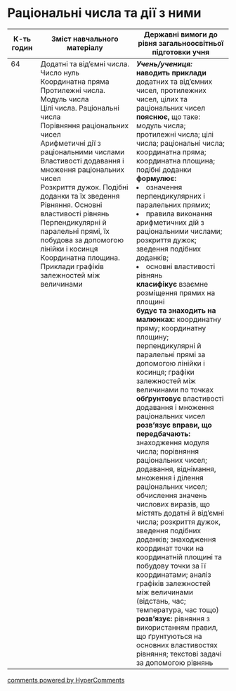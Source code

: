 <div id="hypercomments_widget" class="js-hypercomments-widget invisible"></div>

# Раціональні числа та дії з ними

<table>
  <tr>
    <td width="10%" align="center"><b>К-ть годин</b></td>
    <td width="40%" align="center"><b>Зміст навчального матеріалу</b></td>
    <td width="40%" align="center"><b>Державні вимоги до рівня загальноосвітньої підготовки учня</b></td>
  </tr>
<tbody>
  <tr>
<td width="10%" style="vertical-align:top !important;">64</td>
    <td width="40%" style="vertical-align:top !important;">
Додатні та від’ємні числа. Число нуль<br>
Координатна пряма<br>
Протилежні числа. Модуль числа<br>
Цілі числа. Раціональні числа<br>
Порівняння раціональних чисел<br>
Арифметичні дії з раціональними числами<br>
Властивості додавання і множення раціональних чисел<br>
Розкриття дужок. Подібні доданки та їх зведення<br>
Рівняння. Основні властивості рівнянь<br>
Перпендикулярні й паралельні прямі, їх побудова за допомогою лінійки і косинця<br>
Координатна площина. Приклади графіків залежностей між величинами
</td>
    <td width="40%" style="vertical-align:top !important;">
<i><b>Учень/учениця:</b></i><br>
<b>наводить приклади</b> додатних та від’ємних чисел, протилежних чисел, цілих та раціональних чисел<br>
<b>пояснює,</b> що таке: модуль числа; протилежні числа; цілі числа; раціональні числа; координатна пряма; координатна площина; подібні доданки<br>
<b>формулює:</b>
<li>означення перпендикулярних і паралельних прямих;</li>
<li>правила виконання арифметичних дій з раціональними числами; розкриття дужок; зведення подібних доданків;</li>
<li>основні властивості рівнянь</li>
<b>класифікує</b> взаємне розміщення прямих на площині<br>
<b>будує та знаходить на малюнках:</b> координатну пряму; координатну площину; перпендикулярні й паралельні прямі за допомогою лінійки і косинця; графіки залежностей між величинами по точках<br>
<b>обґрунтовує</b> властивості додавання і множення раціональних чисел<br>
<b>розв’язує вправи, що передбачають:</b> знаходження модуля числа; порівняння раціональних чисел; додавання, віднімання, множення і ділення раціональних чисел; обчислення значень числових виразів, що містять додатні й від’ємні числа; розкриття дужок, зведення подібних доданків; знаходження координат точки на координатній площині та побудову точки за її координатами; аналіз графіків залежностей між величинами (відстань, час; температура, час тощо)<br>
<b>розв’язує:</b> рівняння з використанням правил, що ґрунтуються на основних властивостях рівняння; текстові задачі за допомогою рівнянь
</td>
  </tr>
</tbody>
</table>

<div class="js-hypercomments-container">
<a href="http://hypercomments.com" class="hc-link" title="comments widget">comments powered by HyperComments</a>
</div>